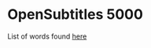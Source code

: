 # OpenSubtitles 5000

List of words found [here](https://en.wiktionary.org/wiki/Wiktionary:Frequency_lists/French_wordlist_opensubtitles_5000)
